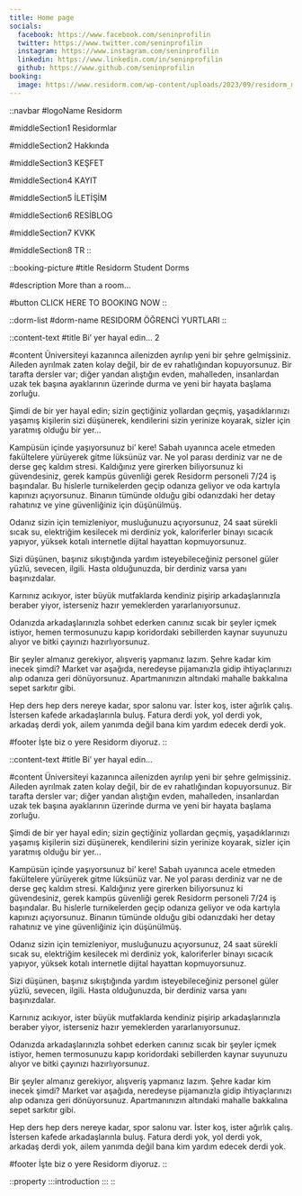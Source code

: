 ```yaml
---
title: Home page
socials:
  facebook: https://www.facebook.com/seninprofilin
  twitter: https://www.twitter.com/seninprofilin
  instagram: https://www.instagram.com/seninprofilin
  linkedin: https://www.linkedin.com/in/seninprofilin
  github: https://www.github.com/seninprofilin
booking:
  image: https://www.residorm.com/wp-content/uploads/2023/09/residorm_mugla_resepsiyon.jpg
---
```


::navbar
#logoName
Residorm

#middleSection1
Residormlar

#middleSection2
Hakkında

#middleSection3
KEŞFET

#middleSection4
KAYIT

#middleSection5
İLETİŞİM

#middleSection6
RESİBLOG

#middleSection7
KVKK

#middleSection8
TR
::

::booking-picture
#title
Residorm Student Dorms

#description
More than a room...

#button
CLICK HERE TO BOOKING NOW
::

::dorm-list
#dorm-name
RESIDORM ÖĞRENCİ YURTLARI
::

::content-text
#title
Bi’ yer hayal edin… 2

#content
Üniversiteyi kazanınca ailenizden ayrılıp yeni bir şehre gelmişsiniz. Aileden ayrılmak zaten kolay değil, bir de ev rahatlığından kopuyorsunuz. Bir tarafta dersler var; diğer yandan alıştığın evden, mahalleden, insanlardan uzak tek başına ayaklarının üzerinde durma ve yeni bir hayata başlama zorluğu.

Şimdi de bir yer hayal edin; sizin geçtiğiniz yollardan geçmiş, yaşadıklarınızı yaşamış kişilerin sizi düşünerek, kendilerini sizin yerinize koyarak, sizler için yaratmış olduğu bir yer…

Kampüsün içinde yaşıyorsunuz bi’ kere! Sabah uyanınca acele etmeden fakültelere yürüyerek gitme lüksünüz var. Ne yol parası derdiniz var ne de derse geç kaldım stresi. Kaldığınız yere girerken biliyorsunuz ki güvendesiniz, gerek kampüs güvenliği gerek Residorm personeli 7/24 iş başındalar. Bu hislerle turnikelerden geçip odanıza geliyor ve oda kartıyla kapınızı açıyorsunuz. Binanın tümünde olduğu gibi odanızdaki her detay rahatınız ve yine güvenliğiniz için düşünülmüş.

Odanız sizin için temizleniyor, musluğunuzu açıyorsunuz, 24 saat sürekli sıcak su, elektriğim kesilecek mi derdiniz yok, kaloriferler binayı sıcacık yapıyor, yüksek kotalı internetle dijital hayattan kopmuyorsunuz.

Sizi düşünen, başınız sıkıştığında yardım isteyebileceğiniz personel güler yüzlü, sevecen, ilgili. Hasta olduğunuzda, bir derdiniz varsa yanı başınızdalar.

Karnınız acıkıyor, ister büyük mutfaklarda kendiniz pişirip arkadaşlarınızla beraber yiyor, isterseniz hazır yemeklerden yararlanıyorsunuz.

Odanızda arkadaşlarınızla sohbet ederken canınız sıcak bir şeyler içmek istiyor, hemen termosunuzu kapıp koridordaki sebillerden kaynar suyunuzu alıyor ve bitki çayınızı hazırlıyorsunuz.

Bir şeyler almanız gerekiyor, alışveriş yapmanız lazım. Şehre kadar kim inecek şimdi? Market var aşağıda, neredeyse pijamanızla gidip ihtiyaçlarınızı alıp odanıza geri dönüyorsunuz. Apartmanınızın altındaki mahalle bakkalına sepet sarkıtır gibi.

Hep ders hep ders nereye kadar, spor salonu var. İster koş, ister ağırlık çalış. İstersen kafede arkadaşlarınla buluş. Fatura derdi yok, yol derdi yok, arkadaş derdi yok, ailem yanımda değil bana kim yardım edecek derdi yok.

#footer
İşte biz o yere Residorm diyoruz.
::

::content-text
#title
Bi’ yer hayal edin…

#content
Üniversiteyi kazanınca ailenizden ayrılıp yeni bir şehre gelmişsiniz. Aileden ayrılmak zaten kolay değil, bir de ev rahatlığından kopuyorsunuz. Bir tarafta dersler var; diğer yandan alıştığın evden, mahalleden, insanlardan uzak tek başına ayaklarının üzerinde durma ve yeni bir hayata başlama zorluğu.

Şimdi de bir yer hayal edin; sizin geçtiğiniz yollardan geçmiş, yaşadıklarınızı yaşamış kişilerin sizi düşünerek, kendilerini sizin yerinize koyarak, sizler için yaratmış olduğu bir yer…

Kampüsün içinde yaşıyorsunuz bi’ kere! Sabah uyanınca acele etmeden fakültelere yürüyerek gitme lüksünüz var. Ne yol parası derdiniz var ne de derse geç kaldım stresi. Kaldığınız yere girerken biliyorsunuz ki güvendesiniz, gerek kampüs güvenliği gerek Residorm personeli 7/24 iş başındalar. Bu hislerle turnikelerden geçip odanıza geliyor ve oda kartıyla kapınızı açıyorsunuz. Binanın tümünde olduğu gibi odanızdaki her detay rahatınız ve yine güvenliğiniz için düşünülmüş.

Odanız sizin için temizleniyor, musluğunuzu açıyorsunuz, 24 saat sürekli sıcak su, elektriğim kesilecek mi derdiniz yok, kaloriferler binayı sıcacık yapıyor, yüksek kotalı internetle dijital hayattan kopmuyorsunuz.

Sizi düşünen, başınız sıkıştığında yardım isteyebileceğiniz personel güler yüzlü, sevecen, ilgili. Hasta olduğunuzda, bir derdiniz varsa yanı başınızdalar.

Karnınız acıkıyor, ister büyük mutfaklarda kendiniz pişirip arkadaşlarınızla beraber yiyor, isterseniz hazır yemeklerden yararlanıyorsunuz.

Odanızda arkadaşlarınızla sohbet ederken canınız sıcak bir şeyler içmek istiyor, hemen termosunuzu kapıp koridordaki sebillerden kaynar suyunuzu alıyor ve bitki çayınızı hazırlıyorsunuz.

Bir şeyler almanız gerekiyor, alışveriş yapmanız lazım. Şehre kadar kim inecek şimdi? Market var aşağıda, neredeyse pijamanızla gidip ihtiyaçlarınızı alıp odanıza geri dönüyorsunuz. Apartmanınızın altındaki mahalle bakkalına sepet sarkıtır gibi.

Hep ders hep ders nereye kadar, spor salonu var. İster koş, ister ağırlık çalış. İstersen kafede arkadaşlarınla buluş. Fatura derdi yok, yol derdi yok, arkadaş derdi yok, ailem yanımda değil bana kim yardım edecek derdi yok.

#footer
İşte biz o yere Residorm diyoruz.
::

::property
  :::introduction
  :::
::
